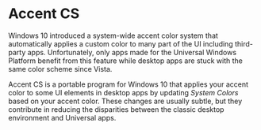# Accent CS
Windows 10 introduced a system-wide accent color system that automatically applies
a custom color to many part of the UI including third-party apps. Unfortunately, only
apps made for the Universal Windows Platform benefit from this feature while desktop apps
are stuck with the same color scheme since Vista.

Accent CS is a portable program for Windows 10 that applies your accent color to 
some UI elements in desktop apps by updating *System Colors* based on your accent color. These 
changes are usually subtle, but they contribute in reducing the disparities between the classic
desktop environment and Universal apps.
